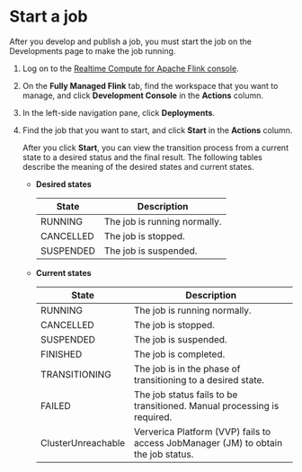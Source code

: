 # Start a job

After you develop and publish a job, you must start the job on the Developments page to make the job running.

1.  Log on to the [Realtime Compute for Apache Flink console](https://realtime-compute.console.aliyun.com/regions/cn-shanghai).

2.  On the **Fully Managed Flink** tab, find the workspace that you want to manage, and click **Development Console** in the **Actions** column.

3.  In the left-side navigation pane, click **Deployments**.

4.  Find the job that you want to start, and click **Start** in the **Actions** column.

    After you click **Start**, you can view the transition process from a current state to a desired status and the final result. The following tables describe the meaning of the desired states and current states.

    -   **Desired states**

        |State|Description|
        |-----|-----------|
        |RUNNING|The job is running normally.|
        |CANCELLED|The job is stopped.|
        |SUSPENDED|The job is suspended.|

    -   **Current states**

        |State|Description|
        |-----|-----------|
        |RUNNING|The job is running normally.|
        |CANCELLED|The job is stopped.|
        |SUSPENDED|The job is suspended.|
        |FINISHED|The job is completed.|
        |TRANSITIONING|The job is in the phase of transitioning to a desired state.|
        |FAILED|The job status fails to be transitioned. Manual processing is required.|
        |ClusterUnreachable|Ververica Platform \(VVP\) fails to access JobManager \(JM\) to obtain the job status.|


